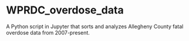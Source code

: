 # WPRDC_overdose_data
A Python script in Jupyter that sorts and analyzes Allegheny County fatal overdose data from 2007-present. 
